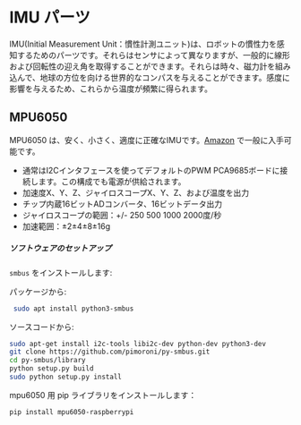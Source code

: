 # IMU パーツ


IMU(Initial Measurement Unit：慣性計測ユニット)は、ロボットの慣性力を感知するためのパーツです。それらはセンサによって異なりますが、一般的に線形および回転性の迎え角を取得することができます。それらは時々、磁力計を組み込んで、地球の方位を向ける世界的なコンパスを与えることができます。感度に影響を与えるため、これらから温度が頻繁に得られます。

## MPU6050
MPU6050 は、安く、小さく、適度に正確なIMUです。[Amazon](https://www.amazon.com/s/ref=nb_sb_noss_2?url=search-alias%3Dindustrial&field-keywords=MPU6050) で一般に入手可能です。


* 通常はI2Cインタフェースを使ってデフォルトのPWM PCA9685ボードに接続します。この構成でも電源が供給されます。
* 加速度X、Y、Z、ジャイロスコープX、Y、Z、および温度を出力
* チップ内蔵16ビットADコンバータ、16ビットデータ出力
* ジャイロスコープの範囲：+/- 250 500 1000 2000度/秒
* 加速範囲：±2±4±8±16g

##### ソフトウェアのセットアップ

`smbus` をインストールします:

パッケージから:
``` bash
 sudo apt install python3-smbus
```

ソースコードから:
```bash
sudo apt-get install i2c-tools libi2c-dev python-dev python3-dev
git clone https://github.com/pimoroni/py-smbus.git
cd py-smbus/library
python setup.py build
sudo python setup.py install
```

mpu6050 用 pip ライブラリをインストールします：
```bash
pip install mpu6050-raspberrypi
```

